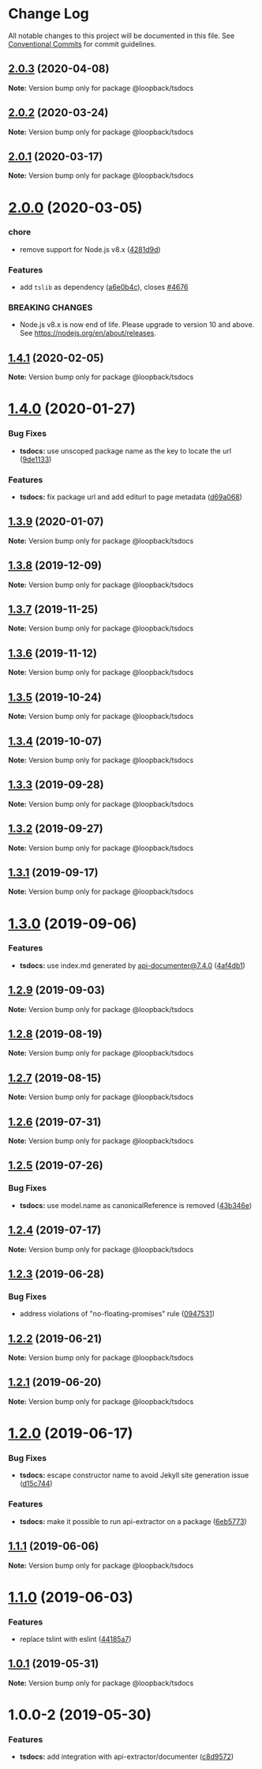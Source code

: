 # Change Log

All notable changes to this project will be documented in this file.
See [Conventional Commits](https://conventionalcommits.org) for commit guidelines.

## [2.0.3](https://github.com/strongloop/loopback-next/compare/@loopback/tsdocs@2.0.2...@loopback/tsdocs@2.0.3) (2020-04-08)

**Note:** Version bump only for package @loopback/tsdocs





## [2.0.2](https://github.com/strongloop/loopback-next/compare/@loopback/tsdocs@2.0.1...@loopback/tsdocs@2.0.2) (2020-03-24)

**Note:** Version bump only for package @loopback/tsdocs





## [2.0.1](https://github.com/strongloop/loopback-next/compare/@loopback/tsdocs@2.0.0...@loopback/tsdocs@2.0.1) (2020-03-17)

**Note:** Version bump only for package @loopback/tsdocs





# [2.0.0](https://github.com/strongloop/loopback-next/compare/@loopback/tsdocs@1.4.1...@loopback/tsdocs@2.0.0) (2020-03-05)


### chore

* remove support for Node.js v8.x ([4281d9d](https://github.com/strongloop/loopback-next/commit/4281d9df50f0715d32879e1442a90b643ec8f542))


### Features

* add `tslib` as dependency ([a6e0b4c](https://github.com/strongloop/loopback-next/commit/a6e0b4ce7b862764167cefedee14c1115b25e0a4)), closes [#4676](https://github.com/strongloop/loopback-next/issues/4676)


### BREAKING CHANGES

* Node.js v8.x is now end of life. Please upgrade to version
10 and above. See https://nodejs.org/en/about/releases.





## [1.4.1](https://github.com/strongloop/loopback-next/compare/@loopback/tsdocs@1.4.0...@loopback/tsdocs@1.4.1) (2020-02-05)

**Note:** Version bump only for package @loopback/tsdocs





# [1.4.0](https://github.com/strongloop/loopback-next/compare/@loopback/tsdocs@1.3.9...@loopback/tsdocs@1.4.0) (2020-01-27)


### Bug Fixes

* **tsdocs:** use unscoped package name as the key to locate the url ([9de1133](https://github.com/strongloop/loopback-next/commit/9de1133ecdaaf7625ba3cf740567dc6190fa9a52))


### Features

* **tsdocs:** fix package url and add editurl to page metadata ([d69a068](https://github.com/strongloop/loopback-next/commit/d69a0686097fdc8d5120686a4aa9c6fc21f10948))





## [1.3.9](https://github.com/strongloop/loopback-next/compare/@loopback/tsdocs@1.3.8...@loopback/tsdocs@1.3.9) (2020-01-07)

**Note:** Version bump only for package @loopback/tsdocs





## [1.3.8](https://github.com/strongloop/loopback-next/compare/@loopback/tsdocs@1.3.7...@loopback/tsdocs@1.3.8) (2019-12-09)

**Note:** Version bump only for package @loopback/tsdocs





## [1.3.7](https://github.com/strongloop/loopback-next/compare/@loopback/tsdocs@1.3.6...@loopback/tsdocs@1.3.7) (2019-11-25)

**Note:** Version bump only for package @loopback/tsdocs





## [1.3.6](https://github.com/strongloop/loopback-next/compare/@loopback/tsdocs@1.3.5...@loopback/tsdocs@1.3.6) (2019-11-12)

**Note:** Version bump only for package @loopback/tsdocs





## [1.3.5](https://github.com/strongloop/loopback-next/compare/@loopback/tsdocs@1.3.4...@loopback/tsdocs@1.3.5) (2019-10-24)

**Note:** Version bump only for package @loopback/tsdocs





## [1.3.4](https://github.com/strongloop/loopback-next/compare/@loopback/tsdocs@1.3.3...@loopback/tsdocs@1.3.4) (2019-10-07)

**Note:** Version bump only for package @loopback/tsdocs





## [1.3.3](https://github.com/strongloop/loopback-next/compare/@loopback/tsdocs@1.3.2...@loopback/tsdocs@1.3.3) (2019-09-28)

**Note:** Version bump only for package @loopback/tsdocs





## [1.3.2](https://github.com/strongloop/loopback-next/compare/@loopback/tsdocs@1.3.1...@loopback/tsdocs@1.3.2) (2019-09-27)

**Note:** Version bump only for package @loopback/tsdocs





## [1.3.1](https://github.com/strongloop/loopback-next/compare/@loopback/tsdocs@1.3.0...@loopback/tsdocs@1.3.1) (2019-09-17)

**Note:** Version bump only for package @loopback/tsdocs





# [1.3.0](https://github.com/strongloop/loopback-next/compare/@loopback/tsdocs@1.2.9...@loopback/tsdocs@1.3.0) (2019-09-06)


### Features

* **tsdocs:** use index.md generated by api-documenter@7.4.0 ([4af4db1](https://github.com/strongloop/loopback-next/commit/4af4db1))





## [1.2.9](https://github.com/strongloop/loopback-next/compare/@loopback/tsdocs@1.2.8...@loopback/tsdocs@1.2.9) (2019-09-03)

**Note:** Version bump only for package @loopback/tsdocs





## [1.2.8](https://github.com/strongloop/loopback-next/compare/@loopback/tsdocs@1.2.7...@loopback/tsdocs@1.2.8) (2019-08-19)

**Note:** Version bump only for package @loopback/tsdocs





## [1.2.7](https://github.com/strongloop/loopback-next/compare/@loopback/tsdocs@1.2.6...@loopback/tsdocs@1.2.7) (2019-08-15)

**Note:** Version bump only for package @loopback/tsdocs





## [1.2.6](https://github.com/strongloop/loopback-next/compare/@loopback/tsdocs@1.2.5...@loopback/tsdocs@1.2.6) (2019-07-31)

**Note:** Version bump only for package @loopback/tsdocs





## [1.2.5](https://github.com/strongloop/loopback-next/compare/@loopback/tsdocs@1.2.4...@loopback/tsdocs@1.2.5) (2019-07-26)


### Bug Fixes

* **tsdocs:** use model.name as canonicalReference is removed ([43b346e](https://github.com/strongloop/loopback-next/commit/43b346e))





## [1.2.4](https://github.com/strongloop/loopback-next/compare/@loopback/tsdocs@1.2.3...@loopback/tsdocs@1.2.4) (2019-07-17)

**Note:** Version bump only for package @loopback/tsdocs





## [1.2.3](https://github.com/strongloop/loopback-next/compare/@loopback/tsdocs@1.2.2...@loopback/tsdocs@1.2.3) (2019-06-28)


### Bug Fixes

* address violations of "no-floating-promises" rule ([0947531](https://github.com/strongloop/loopback-next/commit/0947531))





## [1.2.2](https://github.com/strongloop/loopback-next/compare/@loopback/tsdocs@1.2.1...@loopback/tsdocs@1.2.2) (2019-06-21)

**Note:** Version bump only for package @loopback/tsdocs





## [1.2.1](https://github.com/strongloop/loopback-next/compare/@loopback/tsdocs@1.2.0...@loopback/tsdocs@1.2.1) (2019-06-20)

**Note:** Version bump only for package @loopback/tsdocs





# [1.2.0](https://github.com/strongloop/loopback-next/compare/@loopback/tsdocs@1.1.1...@loopback/tsdocs@1.2.0) (2019-06-17)


### Bug Fixes

* **tsdocs:** escape constructor name to avoid Jekyll site generation issue ([d15c744](https://github.com/strongloop/loopback-next/commit/d15c744))


### Features

* **tsdocs:** make it possible to run api-extractor on a package ([6eb5773](https://github.com/strongloop/loopback-next/commit/6eb5773))





## [1.1.1](https://github.com/strongloop/loopback-next/compare/@loopback/tsdocs@1.1.0...@loopback/tsdocs@1.1.1) (2019-06-06)

**Note:** Version bump only for package @loopback/tsdocs





# [1.1.0](https://github.com/strongloop/loopback-next/compare/@loopback/tsdocs@1.0.1...@loopback/tsdocs@1.1.0) (2019-06-03)


### Features

* replace tslint with eslint ([44185a7](https://github.com/strongloop/loopback-next/commit/44185a7))





## [1.0.1](https://github.com/strongloop/loopback-next/compare/@loopback/tsdocs@1.0.0-2...@loopback/tsdocs@1.0.1) (2019-05-31)

**Note:** Version bump only for package @loopback/tsdocs





# 1.0.0-2 (2019-05-30)


### Features

* **tsdocs:** add integration with api-extractor/documenter ([c8d9572](https://github.com/strongloop/loopback-next/commit/c8d9572))
